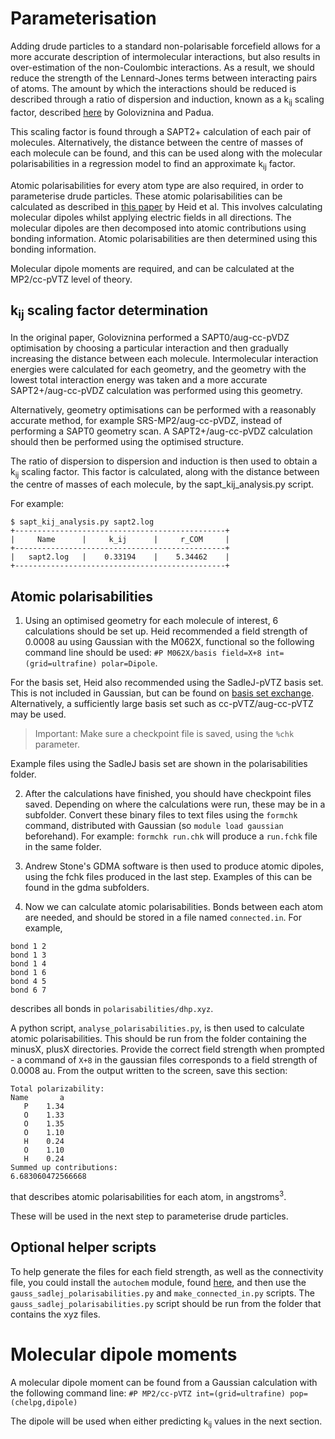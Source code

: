 # Parameterisation

Adding drude particles to a standard non-polarisable forcefield allows for a
more accurate description of intermolecular interactions, but also results in 
over-estimation of the non-Coulombic interactions. As a result, we should
reduce the strength of the Lennard-Jones terms between interacting pairs of
atoms. The amount by which the interactions should be reduced is described
through a ratio of dispersion and induction, known as a k<sub>ij</sub> scaling factor, described [here](https://pubs.acs.org/doi/abs/10.1021/acs.jctc.9b00689) by Goloviznina and Padua.

This scaling factor is found through a SAPT2+ calculation of each pair of
molecules. Alternatively, the distance between the centre of masses of each molecule can be found,
and this can be used along with the molecular polarisabilities in a regression
model to find an approximate k<sub>ij</sub> factor.

Atomic polarisabilities for every atom type are also required, in order to
parameterise drude particles.
These atomic polarisabilities can be calculated as described in [this paper](https://pubs.rsc.org/en/content/articlelanding/2018/cp/c7cp08549d#!divAbstract) by Heid et al.
This involves calculating molecular dipoles whilst applying electric fields in
all directions. The molecular dipoles are then decomposed into atomic
contributions using bonding information. Atomic polarisabilities are then
determined using this bonding information.

Molecular dipole moments are required, and can be calculated at the MP2/cc-pVTZ level
of theory.

## k<sub>ij</sub> scaling factor determination

In the original paper, Goloviznina performed a SAPT0/aug-cc-pVDZ optimisation by choosing a
particular interaction and then gradually increasing the distance between each molecule. Intermolecular
interaction energies were calculated for each geometry, and the geometry with
the lowest total interaction energy was taken and a more accurate
SAPT2+/aug-cc-pVDZ calculation was performed using this geometry.

Alternatively, geometry optimisations can be performed with a reasonably
accurate method, for example SRS-MP2/aug-cc-pVDZ, instead of performing a SAPT0
geometry scan. A SAPT2+/aug-cc-pVDZ calculation should then be performed using the optimised structure.

The ratio of dispersion to dispersion and induction is then used to obtain a
k<sub>ij</sub> scaling factor. This factor is calculated, along with the
distance between the centre of masses of each molecule, by the
sapt_kij_analysis.py script.

For example:

```
$ sapt_kij_analysis.py sapt2.log
+-----------------------------------------------+
|     Name      |     k_ij      |     r_COM     |
+-----------------------------------------------+
|   sapt2.log   |    0.33194    |    5.34462    |
+-----------------------------------------------+
```

## Atomic polarisabilities

1. Using an optimised geometry for each molecule of interest, 6 calculations
should be set up. Heid recommended a field strength of 0.0008 au using
Gaussian with the M062X, functional so the following command line should be used:
`#P M062X/basis field=X+8 int=(grid=ultrafine) polar=Dipole`.

For the basis set, Heid also recommended using the SadleJ-pVTZ basis set.
This is not included in Gaussian, but can be found on
[basis set exchange](https://www.basissetexchange.org/).
Alternatively, a sufficiently large basis set such as cc-pVTZ/aug-cc-pVTZ may be used.

> Important: Make sure a checkpoint file is saved, using the `%chk` parameter.

Example files using the SadleJ basis set are shown in the polarisabilities folder.

2. After the calculations have finished, you should have checkpoint files saved.
Depending on where the calculations were run, these may be in a subfolder.
Convert these binary files to text files using the `formchk` command,
distributed with Gaussian (so `module load gaussian` beforehand). For example:
`formchk run.chk` will produce a `run.fchk` file in the same folder.

3. Andrew Stone's GDMA software is then used to produce atomic dipoles, using the
fchk files produced in the last step. Examples of this can be found in the gdma
subfolders.

4. Now we can calculate atomic polarisabilities.
Bonds between each atom are needed, and should be stored in a file named
`connected.in`. For example, 

```
bond 1 2
bond 1 3
bond 1 4
bond 1 6
bond 4 5
bond 6 7
```

describes all bonds in `polarisabilities/dhp.xyz`.

A python script, `analyse_polarisabilities.py`, is then used to calculate atomic polarisabilities. This should
be run from the folder containing the minusX, plusX directories. Provide the
correct field strength when prompted - a command of `X+8` in the gaussian files
corresponds to a field strength of 0.0008 au.
From the output written to the screen, save this section:
```
Total polarizability:
Name       a
   P    1.34 
   O    1.33 
   O    1.35 
   O    1.10 
   H    0.24 
   O    1.10 
   H    0.24 
Summed up contributions:
6.683060472566668
```
that describes atomic polarisabilities for each atom, in angstroms<sup>3</sup>.

These will be used in the next step to parameterise drude particles.

## Optional helper scripts

To help generate the files for each field strength, as well as the connectivity
file, you could install the `autochem` module, found
[here](https://www.github.com/tommason14/autochem), and then use the
`gauss_sadlej_polarisabilities.py` and `make_connected_in.py` scripts.
The `gauss_sadlej_polarisabilities.py` script should be run from the folder that
contains the xyz files.

# Molecular dipole moments

A molecular dipole moment can be found from a Gaussian calculation with the
following command line: `#P MP2/cc-pVTZ int=(grid=ultrafine) pop=(chelpg,dipole)`

The dipole will be used when either predicting k<sub>ij</sub> values in the next section.
